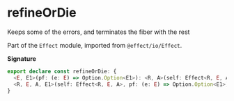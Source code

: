 # refineOrDie

Keeps some of the errors, and terminates the fiber with the rest

Part of the `Effect` module, imported from `@effect/io/Effect`.

**Signature**

```ts
export declare const refineOrDie: {
  <E, E1>(pf: (e: E) => Option.Option<E1>): <R, A>(self: Effect<R, E, A>) => Effect<R, E1, A>
  <R, E, A, E1>(self: Effect<R, E, A>, pf: (e: E) => Option.Option<E1>): Effect<R, E1, A>
}
```
